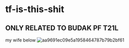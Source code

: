 # tf-is-this-shit

## ONLY RELATED TO BUDAK PF T21L

my wife below
![aa9691ec09e5a1958464787b79b2bf61](https://github.com/rekiihype/tf-is-this-shit/assets/132757432/e79fb42e-70f6-4556-8be3-5199f35561b3)
